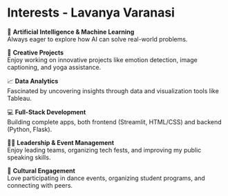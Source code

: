 # Interests - Lavanya Varanasi

🧠 **Artificial Intelligence & Machine Learning**  
Always eager to explore how AI can solve real-world problems.

🎨 **Creative Projects**  
Enjoy working on innovative projects like emotion detection, image captioning, and yoga assistance.

📈 **Data Analytics**  
Fascinated by uncovering insights through data and visualization tools like Tableau.

💻 **Full-Stack Development**  
Building complete apps, both frontend (Streamlit, HTML/CSS) and backend (Python, Flask).

👩‍🏫 **Leadership & Event Management**  
Enjoy leading teams, organizing tech fests, and improving my public speaking skills.

💃 **Cultural Engagement**  
Love participating in dance events, organizing student programs, and connecting with peers.

